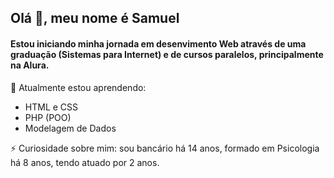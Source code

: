 

## Olá 👋, meu nome é Samuel
#### Estou iniciando minha jornada em desenvimento Web através de uma graduação (Sistemas para Internet) e de cursos paralelos, principalmente na Alura.



🌱 Atualmente estou aprendendo:
- HTML e CSS
- PHP (POO)
- Modelagem de Dados

⚡ Curiosidade sobre mim: sou bancário há 14 anos, formado em Psicologia há 8 anos, tendo atuado por 2 anos.

